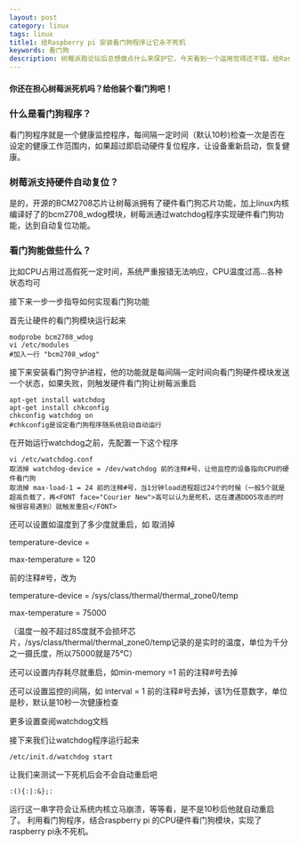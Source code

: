 ```yaml
---
layout: post
category: linux
tags: linux 
title1: 给Raspberry pi 安装看门狗程序让它永不死机 
keywords: 看门狗
description: 树莓派跑论坛后总想做点什么来保护它，今天看到一个运用觉得还不错。给Raspberry pi 安装看门狗程序让它永不死机 
---
```


#### 你还在担心树莓派死机吗？给他装个看门狗吧！



### 什么是看门狗程序？

看门狗程序就是一个健康监控程序，每间隔一定时间（默认10秒)检查一次是否在设定的健康工作范围内，如果超过即启动硬件复位程序，让设备重新启动，恢复健康。

### 树莓派支持硬件自动复位？

是的，开源的BCM2708芯片让树莓派拥有了硬件看门狗芯片功能，加上linux内核编译好了的bcm2708_wdog模块，树莓派通过watchdog程序实现硬件看门狗功能，达到自动复位功能。

### 看门狗能做些什么？

比如CPU占用过高假死一定时间，系统严重报错无法响应，CPU温度过高…各种状态均可<br>

接下来一步一步指导如何实现看门狗功能<br>

首先让硬件的看门狗模块运行起来

	modprobe bcm2708_wdog
	vi /etc/modules
	#加入一行 "bcm2708_wdog" 

接下来安装看门狗守护进程，他的功能就是每间隔一定时间向看门狗硬件模块发送一个状态，如果失败，则触发硬件看门狗让树莓派重启


	apt-get install watchdog 
	apt-get install chkconfig 
	chkconfig watchdog on 
	#chkconfig是设定看门狗程序随系统启动自动运行 

在开始运行watchdog之前，先配置一下这个程序

	vi /etc/watchdog.conf 
	取消掉 watchdog-device = /dev/watchdog 前的注释#号，让他监控的设备指向CPU的硬件看门狗 
	取消掉 max-load-1 = 24 前的注释#号，当1分钟load进程超过24个的时候（一般5个就是超高负载了，再<FONT face="Courier New">高可以认为是死机，这在遭遇DDOS攻击的时候很容易遇到）就触发重启</FONT>

还可以设置如温度到了多少度就重启，如 取消掉

temperature-device =

max-temperature = 120

前的注释#号，改为

temperature-device = /sys/class/thermal/thermal_zone0/temp

max-temperature = 75000

（温度一般不超过85度就不会损坏芯片，/sys/class/thermal/thermal_zone0/temp记录的是实时的温度，单位为千分之一摄氏度，所以75000就是75℃）

还可以设置内存耗尽就重启，如min-memory =1 前的注释#号去掉

还可以设置监控的间隔，如 interval = 1 前的注释#号去掉，该1为任意数字，单位是秒，默认是10秒一次健康检查

更多设置查阅watchdog文档

接下来我们让watchdog程序运行起来

	/etc/init.d/watchdog start

让我们来测试一下死机后会不会自动重启吧

	:(){:|:&};:

运行这一串字符会让系统内核立马崩溃，等等看，是不是10秒后他就自动重启了。
利用看门狗程序，结合raspberry pi 的CPU硬件看门狗模块，实现了raspberry pi永不死机。 

